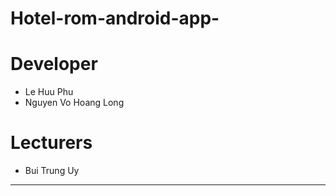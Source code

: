 # Hotel-rom-android-app-
# Developer
 - Le Huu Phu
 - Nguyen Vo Hoang Long
# Lecturers
 - Bui Trung Uy
-----------------------------
